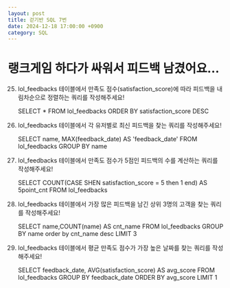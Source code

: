 ```yaml
---
layout: post
title: 걷기반 SQL 7번
date: 2024-12-18 17:00:00 +0900
category: SQL
---
```

# 랭크게임 하다가 싸워서 피드백 남겼어요…

25. lol_feedbacks 테이블에서 만족도 점수(satisfaction_score)에 따라 피드백을 내림차순으로 정렬하는 쿼리를 작성해주세요!

    SELECT * FROM lol_feedbacks ORDER BY satisfaction_score DESC

26. lol_feedbacks 테이블에서 각 유저별로 최신 피드백을 찾는 쿼리를 작성해주세요!

    SELECT name, MAX(feedback_date) AS 'feedback_date' FROM lol_feedbacks GROUP BY name

27. lol_feedbacks 테이블에서 만족도 점수가 5점인 피드백의 수를 계산하는 쿼리를 작성해주세요!

    SELECT COUNT(CASE SHEN satisfaction_score = 5 then 1 end) AS 5point_cnt FROM lol_feedbacks

28. lol_feedbacks 테이블에서 가장 많은 피드백을 남긴 상위 3명의 고객을 찾는 쿼리를 작성해주세요!

    SELECT name,COUNT(name) AS cnt_name FROM lol_feedbacks GROUP BY name order by cnt_name desc LIMIT 3

29. lol_feedbacks 테이블에서 평균 만족도 점수가 가장 높은 날짜를 찾는 쿼리를 작성해주세요!

    SELECT feedback_date, AVG(satisfaction_score) AS avg_score FROM lol_feedbacks GROUP BY feedback_date ORDER BY avg_score LIMIT 1